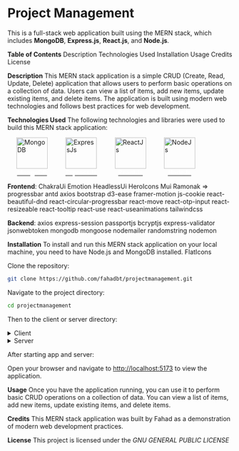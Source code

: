 # Project Management

This is a full-stack web application built using the MERN stack, which includes
**MongoDB**, **Express.js**, **React.js**, and **Node.js**.

**Table of Contents**
Description
Technologies Used
Installation
Usage
Credits
License

**Description**
This MERN stack application is a simple CRUD (Create, Read, Update, Delete) application that allows users to perform basic operations on a collection of data. Users can view a list of items, add new items, update existing items, and delete items. The application is built using modern web technologies and follows best practices for web development.

**Technologies Used**
The following technologies and libraries were used to build this MERN stack application:

<div style="display: flex; flex-direction: row; align-items: center;">

  <a href="https://www.mongodb.com/" style="display: flex; flex-direction: column; align-items: center; margin: 0 20px; ">
    <img src="https://img.icons8.com/?size=512&id=74402&format=png" alt="MongoDB" width="70" >
    <strong style="color: white;">MongoDB</strong>
  </a>
  
  <a href="https://www.expressjs.com/" style="display: flex; flex-direction: column; align-items: center; margin: 0 20px;">
    <img src="https://www.mementotech.in/assets/images/icons/express.png" alt="ExpressJs" width="70" >
    <strong style="color: white;">ExpressJs</strong>
  </a>
  
  <a href="https://www.react.dev/" style="display: flex; flex-direction: column; align-items: center; margin: 0 20px;">
    <img src="https://s3.amazonaws.com/media-p.slid.es/uploads/260703/images/4152529/react-logo.png" alt="ReactJs" width="70" >
    <strong style="color: white;">ReactJs</strong>
  </a>
  
  <a href="https://www.nodejs.org/" style="display: flex; flex-direction: column; align-items: center; margin: 0 20px;">
    <img src="https://avatars.githubusercontent.com/u/9950313?s=280&v=4" alt="NodeJs" width="70" >
    <strong style="color: white;">NodeJs</strong>
  </a>

</div>

**Frontend**:
ChakraUi
Emotion
HeadlessUi
HeroIcons
Mui
Ramonak => progressbar
antd
axios
bootstrap
d3-ease
framer-motion
js-cookie
react-beautiful-dnd
react-circular-progressbar
react-move
react-otp-input
react-resizeable
react-tooltip
react-use
react-useanimations
tailwindcss

**Backend**:
axios
express-session
passportjs
bcryptjs
express-validator
jsonwebtoken
mongodb
mongoose
nodemailer
randomstring
nodemon

**Installation**
To install and run this MERN stack application on your local machine, you need to have Node.js and MongoDB installed.
FlatIcons

Clone the repository:

``` bash
git clone https://github.com/fahadbt/projectmanagement.git
```

Navigate to the project directory:

``` bash
cd projectmanagement
```

Then to the client or server directory:

<details>
  <summary>Client</summary>
                    <br />
  Navigate to client directory:
                    <br />

  ``` bash
cd client
  ```

  Install dependencies:

``` bash
npm install
```

Start the App:

``` bash
npm run dev
```

</details>

<details>
  <summary>Server</summary>
                    <br />
  Navigate to server directory:
                    <br />

  ``` bash
cd server
  ```

  Install dependencies:

``` bash
npm install
```

Change contents of .env file

Start the Server:

``` bash
nodemon server.ts
```

</details>

After starting app and server:

Open your browser and navigate to <http://localhost:5173> to view the application.

**Usage**
Once you have the application running, you can use it to perform basic CRUD operations on a collection of data. You can view a list of items, add new items, update existing items, and delete items.

**Credits**
This MERN stack application was built by Fahad as a demonstration of modern web development practices.

**License**
This project is licensed under the *GNU GENERAL PUBLIC LICENSE*
